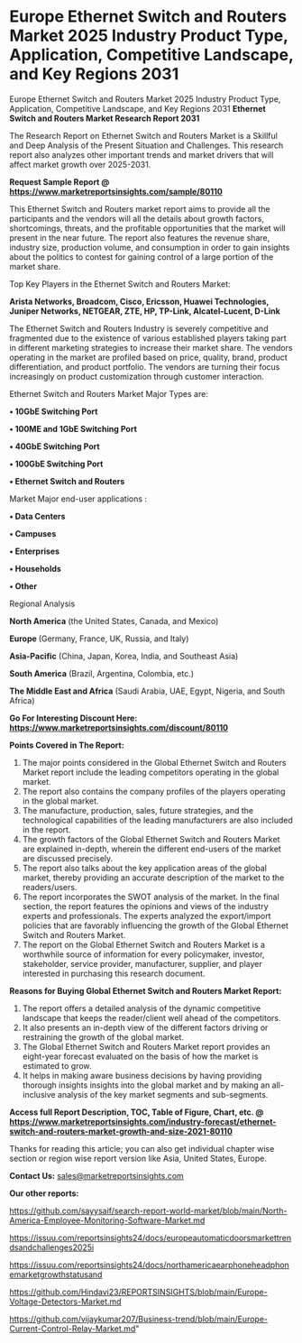# Europe Ethernet Switch and Routers Market 2025 Industry Product Type, Application, Competitive Landscape, and Key Regions 2031
Europe Ethernet Switch and Routers Market 2025 Industry Product Type, Application, Competitive Landscape, and Key Regions 2031
<strong>Ethernet Switch and Routers Market Research Report 2031</strong>

The Research Report on Ethernet Switch and Routers Market is a Skillful and Deep Analysis of the Present Situation and Challenges. This research report also analyzes other important trends and market drivers that will affect market growth over 2025-2031.

<strong>Request Sample Report @ <a href=https://www.marketreportsinsights.com/sample/80110>https://www.marketreportsinsights.com/sample/80110</a></strong>

This Ethernet Switch and Routers market report aims to provide all the participants and the vendors will all the details about growth factors, shortcomings, threats, and the profitable opportunities that the market will present in the near future. The report also features the revenue share, industry size, production volume, and consumption in order to gain insights about the politics to contest for gaining control of a large portion of the market share.

Top Key Players in the Ethernet Switch and Routers Market:

<strong>Arista Networks, Broadcom, Cisco, Ericsson, Huawei Technologies, Juniper Networks, NETGEAR, ZTE, HP, TP-Link, Alcatel-Lucent, D-Link</strong>

The Ethernet Switch and Routers Industry is severely competitive and fragmented due to the existence of various established players taking part in different marketing strategies to increase their market share. The vendors operating in the market are profiled based on price, quality, brand, product differentiation, and product portfolio. The vendors are turning their focus increasingly on product customization through customer interaction.

Ethernet Switch and Routers Market Major Types are:

<strong>• 10GbE Switching Port

• 100ME and 1GbE Switching Port

• 40GbE Switching Port

• 100GbE Switching Port

• Ethernet Switch and Routers</strong>

Market Major end-user applications :

<strong>• Data Centers

• Campuses

• Enterprises

• Households

• Other</strong>

Regional Analysis

</u><strong><b>North America</b></strong> (the United States, Canada, and Mexico)

<strong><b>Europe </b></strong>(Germany, France, UK, Russia, and Italy)

<strong><b>Asia-Pacific</b></strong> (China, Japan, Korea, India, and Southeast Asia)

<strong><b>South America</b></strong> (Brazil, Argentina, Colombia, etc.)

<strong><b>The Middle East and Africa</b></strong> (Saudi Arabia, UAE, Egypt, Nigeria, and South Africa)

<strong>Go For Interesting Discount Here: <a href=https://www.marketreportsinsights.com/discount/80110>https://www.marketreportsinsights.com/discount/80110</a></strong>

<strong>Points Covered in The Report:</strong>
<ol>
  <li>The major points considered in the Global Ethernet Switch and Routers Market report include the leading competitors operating in the global market.</li>
  <li>The report also contains the company profiles of the players operating in the global market.</li>
  <li>The manufacture, production, sales, future strategies, and the technological capabilities of the leading manufacturers are also included in the report.</li>
  <li>The growth factors of the Global Ethernet Switch and Routers Market are explained in-depth, wherein the different end-users of the market are discussed precisely.</li>
  <li>The report also talks about the key application areas of the global market, thereby providing an accurate description of the market to the readers/users.</li>
  <li>The report incorporates the SWOT analysis of the market. In the final section, the report features the opinions and views of the industry experts and professionals. The experts analyzed the export/import policies that are favorably influencing the growth of the Global Ethernet Switch and Routers Market.</li>
  <li>The report on the Global Ethernet Switch and Routers Market is a worthwhile source of information for every policymaker, investor, stakeholder, service provider, manufacturer, supplier, and player interested in purchasing this research document.</li>
</ol>
<strong>Reasons for Buying Global Ethernet Switch and Routers Market Report:</strong>

<ol>
  <li>The report offers a detailed analysis of the dynamic competitive landscape that keeps the reader/client well ahead of the competitors.</li>
  <li>It also presents an in-depth view of the different factors driving or restraining the growth of the global market.</li>
  <li>The Global Ethernet Switch and Routers Market report provides an eight-year forecast evaluated on the basis of how the market is estimated to grow.</li>
  <li>It helps in making aware business decisions by having providing thorough insights insights into the global market and by making an all-inclusive analysis of the key market segments and sub-segments.</li>
</ol>
<strong>Access full Report Description, TOC, Table of Figure, Chart, etc. @ <a href=https://www.marketreportsinsights.com/industry-forecast/ethernet-switch-and-routers-market-growth-and-size-2021-80110>https://www.marketreportsinsights.com/industry-forecast/ethernet-switch-and-routers-market-growth-and-size-2021-80110</a></strong>


Thanks for reading this article; you can also get individual chapter wise section or region wise report version like Asia, United States, Europe.

<strong>Contact Us:</strong>
sales@marketreportsinsights.com

<strong>Our other reports:</strong>

<a href=https://github.com/sayysaif/search-report-world-market/blob/main/North-America-Employee-Monitoring-Software-Market.md>https://github.com/sayysaif/search-report-world-market/blob/main/North-America-Employee-Monitoring-Software-Market.md</a>

<a href=https://issuu.com/reportsinsights24/docs/europeautomaticdoorsmarkettrendsandchallenges2025i>https://issuu.com/reportsinsights24/docs/europeautomaticdoorsmarkettrendsandchallenges2025i</a>

<a href=https://issuu.com/reportsinsights24/docs/northamericaearphoneheadphonemarketgrowthstatusand>https://issuu.com/reportsinsights24/docs/northamericaearphoneheadphonemarketgrowthstatusand</a>

<a href=https://github.com/Hindavi23/REPORTSINSIGHTS/blob/main/Europe-Voltage-Detectors-Market.md>https://github.com/Hindavi23/REPORTSINSIGHTS/blob/main/Europe-Voltage-Detectors-Market.md</a>

<a href=https://github.com/vijaykumar207/Business-trend/blob/main/Europe-Current-Control-Relay-Market.md>https://github.com/vijaykumar207/Business-trend/blob/main/Europe-Current-Control-Relay-Market.md</a>"
